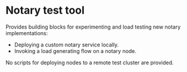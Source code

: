# Notary test tool

Provides building blocks for experimenting and load testing new notary implementations:
* Deploying a custom notary service locally.
* Invoking a load generating flow on a notary node.

No scripts for deploying nodes to a remote test cluster are provided.